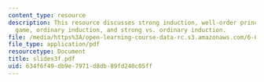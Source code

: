 ```yaml
---
content_type: resource
description: This resource discusses strong induction, well-order principle, unstacking
  game, ordinary induction, and strong vs. ordinary induction.
file: /media/https%3A/open-learning-course-data-rc.s3.amazonaws.com/6-042j-mathematics-for-computer-science-fall-2005/634f6f49db9e7971d8db89fd240c05ff_slides3f.pdf
file_type: application/pdf
resourcetype: Document
title: slides3f.pdf
uid: 634f6f49-db9e-7971-d8db-89fd240c05ff
---
```

